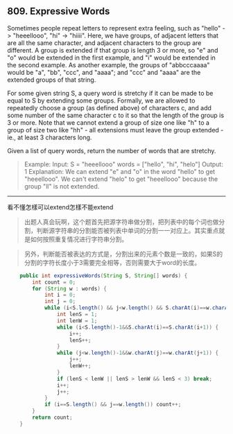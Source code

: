 ## 809. Expressive Words

Sometimes people repeat letters to represent extra feeling, such as "hello" -> "heeellooo", "hi" -> "hiiii".  Here, we have groups, of adjacent letters that are all the same character, and adjacent characters to the group are different.  A group is extended if that group is length 3 or more, so "e" and "o" would be extended in the first example, and "i" would be extended in the second example.  As another example, the groups of "abbcccaaaa" would be "a", "bb", "ccc", and "aaaa"; and "ccc" and "aaaa" are the extended groups of that string.

For some given string S, a query word is stretchy if it can be made to be equal to S by extending some groups.  Formally, we are allowed to repeatedly choose a group (as defined above) of characters c, and add some number of the same character c to it so that the length of the group is 3 or more.  Note that we cannot extend a group of size one like "h" to a group of size two like "hh" - all extensions must leave the group extended - ie., at least 3 characters long.

Given a list of query words, return the number of words that are stretchy. 

> Example:
>Input: 
>S = "heeellooo"
>words = ["hello", "hi", "helo"]
>Output: 1
>Explanation: 
>We can extend "e" and "o" in the word "hello" to get "heeellooo".
>We can't extend "helo" to get "heeellooo" because the group "ll" is not extended.

---

看不懂怎樣可以extend怎樣不能extend
>出题人真会玩啊，这个题首先把源字符串做分割，把列表中的每个词也做分割，判断源字符串的分割能否被列表中单词的分割一一对应上。其实重点就是如何按照重复情况进行字符串分割。

>另外，判断能否被表达的方式是，分割出来的元素个数是一致的，如果S的分割的字符长度小于3需要完全相等，否则需要大于word的长度。

```java
    public int expressiveWords(String S, String[] words) {
        int count = 0;
        for (String w : words) {
            int i = 0;
            int j = 0;
            while (i<S.length() && j<w.length() && S.charAt(i)==w.charAt(j)) {
                int lenS = 1;
                int lenW = 1;
                while (i<S.length()-1&&S.charAt(i)==S.charAt(i+1)) {
                    i++;
                    lenS++;
                }
                while (j<w.length()-1&&w.charAt(j)==w.charAt(j+1)) {
                    j++;
                    lenW++;
                }
                if (lenS < lenW || lenS > lenW && lenS < 3) break;
                i++;
                j++;
            }
            if (i==S.length() && j==w.length()) count++;
        }
        return count;
    }
```